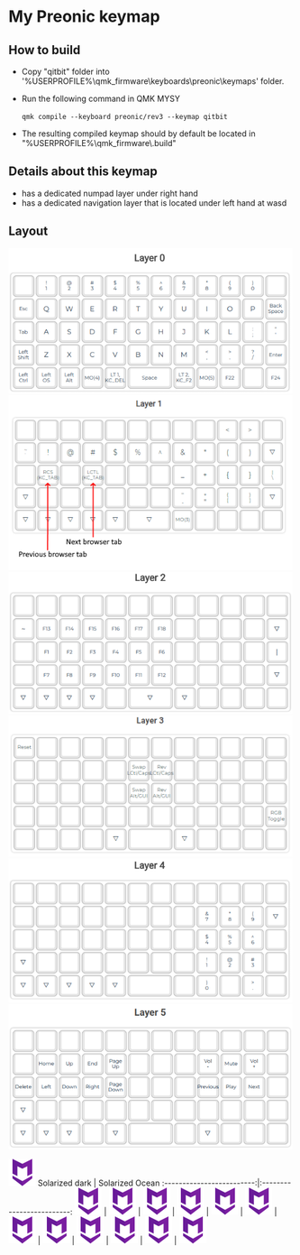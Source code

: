 # My Preonic keymap

## How to build

- Copy "qitbit" folder into '%USERPROFILE%\qmk_firmware\keyboards\preonic\keymaps' folder.

- Run the following command in QMK MYSY

    `qmk compile --keyboard preonic/rev3 --keymap qitbit`

- The resulting compiled keymap should by default be located in "%USERPROFILE%\qmk_firmware\\.build"

## Details about this keymap
- has a dedicated numpad layer under right hand
- has a dedicated navigation layer that is located under left hand at wasd

## Layout
![layer 0](../res/layer_0.png)
![layer 1](../res/layer_1.png)
![layer 2](../res/layer_2.png)
![layer 3](../res/layer_3.png)
![layer 4](../res/layer_4.png)
![layer 5](../res/layer_5.png)

![alt text](https://github.com/adam-p/markdown-here/raw/master/src/common/images/icon48.png "Logo Title Text 1")
Solarized dark             |  Solarized Ocean
:-------------------------:|:-------------------------:
![](https://github.com/adam-p/markdown-here/raw/master/src/common/images/icon48.png "Logo Title Text 1")  |  ![](https://github.com/adam-p/markdown-here/raw/master/src/common/images/icon48.png "Logo Title Text 1")  |  ![](https://github.com/adam-p/markdown-here/raw/master/src/common/images/icon48.png "Logo Title Text 1")  |  ![](https://github.com/adam-p/markdown-here/raw/master/src/common/images/icon48.png "Logo Title Text 1")  |  ![](https://github.com/adam-p/markdown-here/raw/master/src/common/images/icon48.png "Logo Title Text 1")  |  ![](https://github.com/adam-p/markdown-here/raw/master/src/common/images/icon48.png "Logo Title Text 1")  |  ![](https://github.com/adam-p/markdown-here/raw/master/src/common/images/icon48.png "Logo Title Text 1")  |  ![](https://github.com/adam-p/markdown-here/raw/master/src/common/images/icon48.png "Logo Title Text 1")  |  ![](https://github.com/adam-p/markdown-here/raw/master/src/common/images/icon48.png "Logo Title Text 1")  |  ![](https://github.com/adam-p/markdown-here/raw/master/src/common/images/icon48.png "Logo Title Text 1")  |  ![](https://github.com/adam-p/markdown-here/raw/master/src/common/images/icon48.png "Logo Title Text 1")  |  ![](https://github.com/adam-p/markdown-here/raw/master/src/common/images/icon48.png "Logo Title Text 1")
